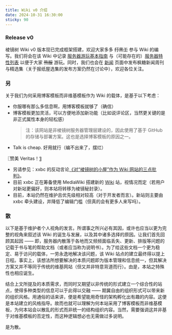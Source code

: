 ```yaml
---
title: Wiki v0 介绍
date: 2024-10-31 16:30:00
sticky: 90
---
```


### Release v0

棱镜树 Wiki v0 版本现已完成框架搭建，欢迎大家多多 ~~打黑工~~ 参与 Wiki 的编写。我们将会在该 Wiki 中记录 [服务器游玩基本指南](/docs/introduction/index.md) 与（可能存在的）[服务器特性列表](/docs/introduction/features.md) 以便于大家 ~~熊服~~ 游玩。同时，我们也会在 [新闻](/news) 页面中发布枫糖新闻周刊与精选集（关于报纸屋选集的发布方案仍然在讨论中），欢迎各位关注。

### 另

关于我们为何采用博客模板而非维基模板作为 Wiki 的载体，是基于以下考虑：

- 你服哪有那么多信息啊，用博客模板就够了（确信）
- 博客模板更加灵活，可以方便地添加新功能（比如说评论区，当然更关键的是非正式属性本身的轻松感）
  > 注：该网站是非棱镜树服务器管理层建设的，因此使用了基于 GitHub 的存储与部署方案。这也是选择博客模板的原因之一。
- Talk is cheap. 好用就行（编不出来了，摆烂）

〖赞美 Veritas！〗

- 另请参见：xxbc 的反动言论[《对“棱镜树的小屋”作为 Wiki 网站的三点批判》](/criticism)。
- 目前 xxbc 正在筹备使用 MediaWiki 搭建新的 [Wiki](https://wiki-mirror.bearcabbage.top/index.php?title=%E5%B0%8F%E7%86%8A%E7%99%BD%E8%8F%9C%E7%9A%84%E7%8B%AC%E8%A3%81%E5%A4%A7%E5%AF%84) 站，视情况而定（若用户对新站更偏好，则本站将转移为棱镜秘封录）。
- 目前，本站仍然在维护且优先级相对较高（对于开发者而言）。新站则主要由 xxbc 牵头建设，并降低了编辑门槛（但真的会有更多人来写吗）。

### 散

以下是基于维护者个人视角的发言。所谓事之所兴必有其因，或许也应当以更为完整的视角来叙述该 Wiki 的诞生与发展，以及其中诸多选择的原因。让我们首先回顾其起因 —— 即，服务器内散落于各地而又频频面临丢失、更新、排版等问题的记载于书与笔的帮助文档（或者应当称为说明书）。为了给这些文档一个更为稳定、易于访问的载体，一劳永逸地解决该问题，该 Wiki 站点的建立最终得以提上日程。事实上，该想法所想要解决的本质问题即为版本管理和信息统一，但其解决方案又并不等同于传统的维基网站（但又并非特意背道而行）。由是，本站之特殊性也相应诞生。

结合上文所提及的本质需求，而同时又期望以非传统的形式建立一个综合性的站点，使得多种类型的信息可以于此得以交融 —— 期冀自由的组织形式可以带来新的组织风格。用通俗的话来讲，便是希望能用奇怪的架构孵化出有趣的内容。这便是本站建立的风格指导。故而也就可以理解为何本站采用了博客模板而非维基模板，为何本站会以散乱的形式而非统一的结构组织内容。当然，需要强调这并非基于对维基模板的否定性，而这种逻辑想必也无需做过多说明。

是为散。
